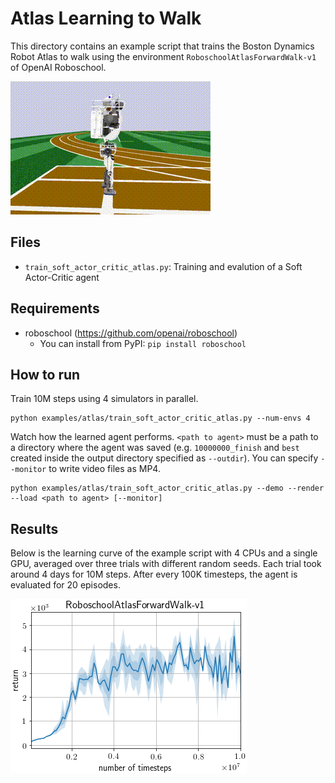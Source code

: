 # Atlas Learning to Walk

This directory contains an example script that trains the Boston Dynamics Robot Atlas to walk using the environment `RoboschoolAtlasForwardWalk-v1` of OpenAI Roboschool.

![Atlas](assets/atlas.gif)

## Files

- `train_soft_actor_critic_atlas.py`: Training and evalution of a Soft Actor-Critic agent

## Requirements

- roboschool (https://github.com/openai/roboschool)
  - You can install from PyPI: `pip install roboschool`

## How to run

Train 10M steps using 4 simulators in parallel.
```
python examples/atlas/train_soft_actor_critic_atlas.py --num-envs 4
```

Watch how the learned agent performs. `<path to agent>` must be a path to a directory where the agent was saved (e.g. `10000000_finish` and `best` created inside the output directory specified as `--outdir`). You can specify `--monitor` to write video files as MP4.
```
python examples/atlas/train_soft_actor_critic_atlas.py --demo --render --load <path to agent> [--monitor]
```

## Results

Below is the learning curve of the example script with 4 CPUs and a single GPU, averaged over three trials with different random seeds. Each trial took around 4 days for 10M steps. After every 100K timesteps, the agent is evaluated for 20 episodes.

![LearningCurve](assets/learningcurve.png)


